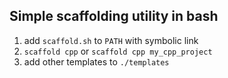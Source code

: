 ## Simple scaffolding utility in bash

1. add `scaffold.sh` to `PATH` with symbolic link
2. `scaffold cpp` or `scaffold cpp my_cpp_project`
3. add other templates to `./templates`
